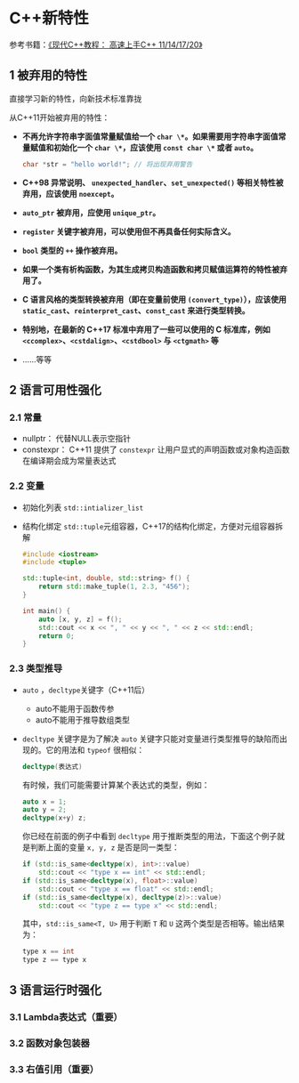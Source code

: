 # C++新特性

参考书籍：[《现代C++教程： 高速上手C++ 11/14/17/20》](https://changkun.de/modern-cpp/zh-cn/00-preface/)

## 1 被弃用的特性

直接学习新的特性，向新技术标准靠拢

从C++11开始被弃用的特性：

- **不再允许字符串字面值常量赋值给一个 `char \*`。如果需要用字符串字面值常量赋值和初始化一个 `char \*`，应该使用 `const char \*` 或者 `auto`。**

  ```c++
  char *str = "hello world!"; // 将出现弃用警告
  ```

- **C++98 异常说明、 `unexpected_handler`、`set_unexpected()` 等相关特性被弃用，应该使用 `noexcept`。**

- **`auto_ptr` 被弃用，应使用 `unique_ptr`。**

- **`register` 关键字被弃用，可以使用但不再具备任何实际含义。**

- **`bool` 类型的 `++` 操作被弃用。**

- **如果一个类有析构函数，为其生成拷贝构造函数和拷贝赋值运算符的特性被弃用了。**

- **C 语言风格的类型转换被弃用（即在变量前使用 `(convert_type)`），应该使用 `static_cast`、`reinterpret_cast`、`const_cast` 来进行类型转换。**

- **特别地，在最新的 C++17 标准中弃用了一些可以使用的 C 标准库，例如 `<ccomplex>`、`<cstdalign>`、`<cstdbool>` 与 `<ctgmath>` 等**

- ……等等

## 2 语言可用性强化

### 2.1 常量

- nullptr： 代替NULL表示空指针
- constexpr： C++11 提供了 `constexpr` 让用户显式的声明函数或对象构造函数在编译期会成为常量表达式

### 2.2 变量

- 初始化列表 `std::intializer_list`

- 结构化绑定 `std::tuple`元组容器，C++17的结构化绑定，方便对元组容器拆解

  ```c++
  #include <iostream>
  #include <tuple>
  
  std::tuple<int, double, std::string> f() {
      return std::make_tuple(1, 2.3, "456");
  }
  
  int main() {
      auto [x, y, z] = f();
      std::cout << x << ", " << y << ", " << z << std::endl;
      return 0;
  }
  ```

### 2.3 类型推导

- `auto` ，`decltype`关键字（C++11后）
  - auto不能用于函数传参
  - auto不能用于推导数组类型

- `decltype` 关键字是为了解决 `auto` 关键字只能对变量进行类型推导的缺陷而出现的。它的用法和 `typeof` 很相似：

  ```c++
  decltype(表达式)
  ```

  有时候，我们可能需要计算某个表达式的类型，例如：

  ```c++
  auto x = 1;
  auto y = 2;
  decltype(x+y) z;
  ```

  你已经在前面的例子中看到 `decltype` 用于推断类型的用法，下面这个例子就是判断上面的变量 `x, y, z` 是否是同一类型：

  ```c++
  if (std::is_same<decltype(x), int>::value)
      std::cout << "type x == int" << std::endl;
  if (std::is_same<decltype(x), float>::value)
      std::cout << "type x == float" << std::endl;
  if (std::is_same<decltype(x), decltype(z)>::value)
      std::cout << "type z == type x" << std::endl;
  ```

  其中，`std::is_same<T, U>` 用于判断 `T` 和 `U` 这两个类型是否相等。输出结果为：

  ```c++
  type x == int
  type z == type x
  ```

## 3 语言运行时强化

### 3.1 Lambda表达式（重要）



### 3.2 函数对象包装器



### 3.3 右值引用（重要）